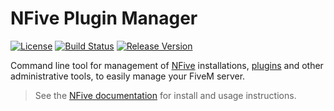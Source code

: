# NFive Plugin Manager
[![License](https://img.shields.io/github/license/NFive/nfpm.svg)](LICENSE)
[![Build Status](https://img.shields.io/appveyor/ci/NFive/nfpm.svg)](https://ci.appveyor.com/project/NFive/nfpm)
[![Release Version](https://img.shields.io/github/release/NFive/nfpm/all.svg)](https://github.com/NFive/nfpm/releases)

Command line tool for management of [NFive](https://nfive.io/) installations, [plugins](https://hub.nfive.io/) and other administrative tools, to easily manage your FiveM server.

> See the [NFive documentation](https://nfive.io/docs/en/nfpm/overview) for install and usage instructions.
